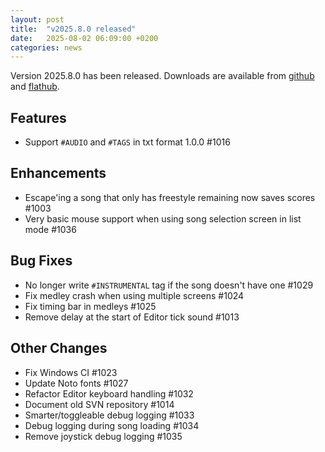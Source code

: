 ```yaml
---
layout: post
title:  "v2025.8.0 released"
date:   2025-08-02 06:09:00 +0200
categories: news
---
```

Version 2025.8.0 has been released.
Downloads are available from [github](https://github.com/UltraStar-Deluxe/USDX/releases/tag/v2025.8.0)
and [flathub](https://flathub.org/apps/eu.usdx.UltraStarDeluxe).

## Features
* Support `#AUDIO` and `#TAGS` in txt format 1.0.0 #1016

## Enhancements
* Escape'ing a song that only has freestyle remaining now saves scores #1003
* Very basic mouse support when using song selection screen in list mode #1036

## Bug Fixes
* No longer write `#INSTRUMENTAL` tag if the song doesn't have one #1029
* Fix medley crash when using multiple screens #1024
* Fix timing bar in medleys #1025
* Remove delay at the start of Editor tick sound #1013

## Other Changes
* Fix Windows CI #1023
* Update Noto fonts #1027
* Refactor Editor keyboard handling #1032
* Document old SVN repository #1014
* Smarter/toggleable debug logging #1033
* Debug logging during song loading #1034
* Remove joystick debug logging #1035
